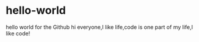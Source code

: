 # hello-world
hello world for the Github
hi everyone,I like life,code is one part of my life,I like code!
